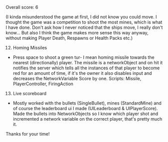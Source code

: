 Overall score: 6

(I kinda misunderstood the game at first, I did not know you could move. I thought the game was a competition to shoot the most mines, which is what I have done. Don't ask how I never noticed that the ships move, I really don't know... But also I think the game makes more sense this way anyway, without making Player Death, Respawns or Health Packs etc.)

12. Homing Missiles
- Press space to shoot a green tur- I mean homing missile towards the nearest (directionally) player. The missile is a networkObject and on hit it notifies the server which tells all the instances of that player to become red for an amount of time, if it's the owner it also disables input and decreases the NetworkVariable Score by one. Scripts: Missile, PlayerController, FiringAction

13. Live scoreboard
- Mostly worked with the bullets (SingleBullet), mines (StandardMine) and of course the leaderboard ui I made (UILeaderboard & UIPlayerScore). Made the bullets into NetworkObjects so I know which player shot and incremented a network variable on the correct player, that's pretty much it. 

Thanks for your time!
